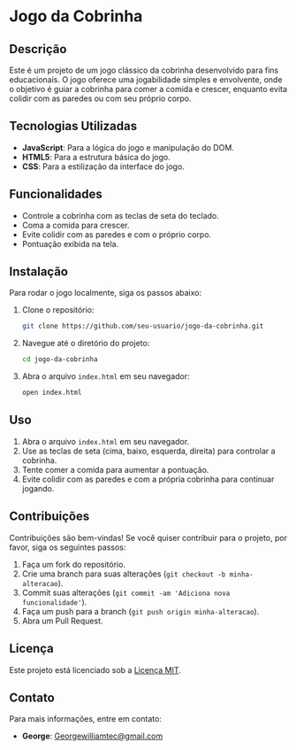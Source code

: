 # Jogo da Cobrinha

## Descrição

Este é um projeto de um jogo clássico da cobrinha desenvolvido para fins educacionais. O jogo oferece uma jogabilidade simples e envolvente, onde o objetivo é guiar a cobrinha para comer a comida e crescer, enquanto evita colidir com as paredes ou com seu próprio corpo.

## Tecnologias Utilizadas

- **JavaScript**: Para a lógica do jogo e manipulação do DOM.
- **HTML5**: Para a estrutura básica do jogo.
- **CSS**: Para a estilização da interface do jogo.

## Funcionalidades

- Controle a cobrinha com as teclas de seta do teclado.
- Coma a comida para crescer.
- Evite colidir com as paredes e com o próprio corpo.
- Pontuação exibida na tela.

## Instalação

Para rodar o jogo localmente, siga os passos abaixo:

1. Clone o repositório:

    ```bash
    git clone https://github.com/seu-usuario/jogo-da-cobrinha.git
    ```

2. Navegue até o diretório do projeto:

    ```bash
    cd jogo-da-cobrinha
    ```

3. Abra o arquivo `index.html` em seu navegador:

    ```bash
    open index.html
    ```

## Uso

1. Abra o arquivo `index.html` em seu navegador.
2. Use as teclas de seta (cima, baixo, esquerda, direita) para controlar a cobrinha.
3. Tente comer a comida para aumentar a pontuação.
4. Evite colidir com as paredes e com a própria cobrinha para continuar jogando.

## Contribuições

Contribuições são bem-vindas! Se você quiser contribuir para o projeto, por favor, siga os seguintes passos:

1. Faça um fork do repositório.
2. Crie uma branch para suas alterações (`git checkout -b minha-alteracao`).
3. Commit suas alterações (`git commit -am 'Adiciona nova funcionalidade'`).
4. Faça um push para a branch (`git push origin minha-alteracao`).
5. Abra um Pull Request.

## Licença

Este projeto está licenciado sob a [Licença MIT](LICENSE).

## Contato

Para mais informações, entre em contato:

- **George**: [Georgewilliamtec@gmail.com](mailto:seu-email@exemplo.com)

